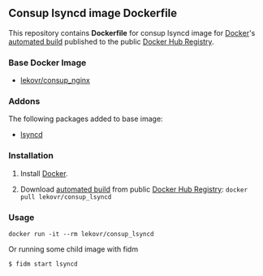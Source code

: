 ## Consup lsyncd image Dockerfile

This repository contains **Dockerfile** for consup lsyncd image
for [Docker](https://www.docker.com/)'s [automated build](https://registry.hub.docker.com/u/lekovr/consup_lsyncd/) 
published to the public [Docker Hub Registry](https://registry.hub.docker.com/).


### Base Docker Image

* [lekovr/consup_nginx](https://registry.hub.docker.com/u/lekovr/consup_nginx/)

### Addons

The following packages added to base image:

* [lsyncd](https://gogs.io/)

### Installation

1. Install [Docker](https://www.docker.com/).

2. Download [automated build](https://registry.hub.docker.com/u/lekovr/consup_lsyncd/) from public
 [Docker Hub Registry](https://registry.hub.docker.com/): `docker pull lekovr/consup_lsyncd`

### Usage

    docker run -it --rm lekovr/consup_lsyncd

Or running some child image with fidm

    $ fidm start lsyncd
